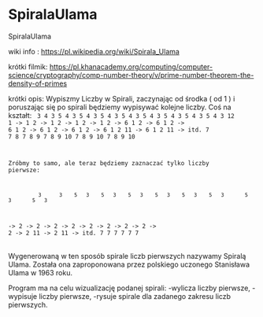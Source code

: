 # SpiralaUlama
SpiralaUlama

wiki info :
https://pl.wikipedia.org/wiki/Spirala_Ulama

krótki filmik:
https://pl.khanacademy.org/computing/computer-science/cryptography/comp-number-theory/v/prime-number-theorem-the-density-of-primes

krótki opis:
Wypiszmy Liczby w Spirali, zaczynając od środka ( od 1 ) i poruszając się po spirali będziemy wypisywać kolejne liczby.
Coś na kształt:
<code>
              3    4 3    5 4 3    5 4 3    5 4 3    5 4 3    5 4 3    5 4 3       5 4 3       5 4 3 12
1 -> 1 2 -> 1 2 -> 1 2 ->   1 2 -> 6 1 2 -> 6 1 2 -> 6 1 2 -> 6 1 2 -> 6 1 2    -> 6 1 2 11 -> 6 1 2 11 -> itd.
                                            7        7 8      7 8 9    7 8 9 10    7 8 9 10    7 8 9 10
                                            
Zróbmy to samo, ale teraz będziemy zaznaczać tylko liczby pierwsze:

              3      3    5   3    5   3    5   3    5   3    5   3    5   3       5   3       5   3   
  ->   2 ->   2 ->   2 ->     2 ->     2 ->     2 ->     2 ->     2 ->     2    ->     2 11 ->     2 11 -> itd.
                                            7        7        7        7           7           7       
</code>                                      
Wygenerowaną w ten sposób spirale liczb pierwszych nazywamy Spiralą Ulama.
Została ona zaproponowana przez polskiego uczonego Stanisława Ulama w 1963 roku.

Program ma na celu wizualizację podanej spirali:
-wylicza liczby pierwsze,
-wypisuje liczby pierwsze,
-rysuje spirale 
dla zadanego zakresu liczb pierwszych.
